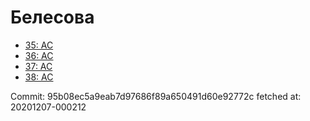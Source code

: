 # Белесова
- [35: AC](35.md)
- [36: AC](36.md)
- [37: AC](37.md)
- [38: AC](38.md)

Commit: 95b08ec5a9eab7d97686f89a650491d60e92772c
 fetched at: 20201207-000212
